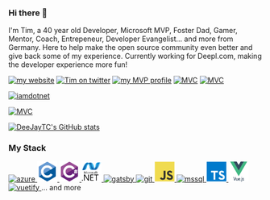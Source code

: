### Hi there 👋
I'm Tim, a 40 year old Developer, Microsoft MVP, Foster Dad, Gamer, Mentor, Coach, Entrepeneur, Developer Evangelist... and more from Germany. Here to help make the open source community even better and give back some of my experience. Currently working for Deepl.com, making the developer experience more fun!


[![my website](https://img.shields.io/badge/Tim%20Cadenbach-Blog-lightgrey)](https://www.tcdev.de)
[![Tim on twitter](https://img.shields.io/badge/%40TimCadenbach-Twitter-blue)](https://www.twitter.com/timcadenbach)
[![my MVP profile](https://img.shields.io/badge/%E2%AD%90-MVP-blue)](https://mvp.microsoft.com/en-us/PublicProfile/5004150?fullName=Tim%20Cadenbach)
[![MVC](https://img.shields.io/badge/Community-MadeWithCards-blue)](https://www.madewithcards.io)
[![MVC](https://img.shields.io/github/sponsors/deejaytc)](https://github.com/sponsors/DeeJayTC)

<a href="https://www.wearedotnet.io/deejaytc" target="_blank">![iamdotnet](https://user-images.githubusercontent.com/4077759/231884791-d775bbf7-5b25-4a8f-8ffc-712e5247fe85.png)
</a>

[![MVC](https://github-profile-trophy.vercel.app/?username=deejaytc)](https://github-profile-trophy.vercel.app/?username=deejaytc)

[![DeeJayTC's GitHub stats](https://github-readme-stats.vercel.app/api?username=deejaytc)](https://github.com/anuraghazra/github-readme-stats)


### My Stack
<p align="left"> <a href="https://azure.microsoft.com/en-in/" target="_blank" rel="noreferrer"> <img src="https://www.vectorlogo.zone/logos/microsoft_azure/microsoft_azure-icon.svg" alt="azure" width="40" height="40"/> </a>  <a href="https://www.cprogramming.com/" target="_blank" rel="noreferrer"> <img src="https://raw.githubusercontent.com/devicons/devicon/master/icons/c/c-original.svg" alt="c" width="40" height="40"/> </a> <a href="https://www.w3schools.com/cs/" target="_blank" rel="noreferrer"> <img src="https://raw.githubusercontent.com/devicons/devicon/master/icons/csharp/csharp-original.svg" alt="csharp" width="40" height="40"/> </a> <a href="https://dotnet.microsoft.com/" target="_blank" rel="noreferrer"> <img src="https://raw.githubusercontent.com/devicons/devicon/master/icons/dot-net/dot-net-original-wordmark.svg" alt="dotnet" width="40" height="40"/> </a> <a href="https://www.gatsbyjs.com/" target="_blank" rel="noreferrer"> <img src="https://www.vectorlogo.zone/logos/gatsbyjs/gatsbyjs-icon.svg" alt="gatsby" width="40" height="40"/> </a> <a href="https://git-scm.com/" target="_blank" rel="noreferrer"> <img src="https://www.vectorlogo.zone/logos/git-scm/git-scm-icon.svg" alt="git" width="40" height="40"/> </a> <a href="https://developer.mozilla.org/en-US/docs/Web/JavaScript" target="_blank" rel="noreferrer"> <img src="https://raw.githubusercontent.com/devicons/devicon/master/icons/javascript/javascript-original.svg" alt="javascript" width="40" height="40"/> </a> <a href="https://www.microsoft.com/en-us/sql-server" target="_blank" rel="noreferrer"> <img src="https://www.svgrepo.com/show/303229/microsoft-sql-server-logo.svg" alt="mssql" width="40" height="40"/> </a> <a href="https://www.typescriptlang.org/" target="_blank" rel="noreferrer"> <img src="https://raw.githubusercontent.com/devicons/devicon/master/icons/typescript/typescript-original.svg" alt="typescript" width="40" height="40"/> </a> <a href="https://vuejs.org/" target="_blank" rel="noreferrer"> <img src="https://raw.githubusercontent.com/devicons/devicon/master/icons/vuejs/vuejs-original-wordmark.svg" alt="vuejs" width="40" height="40"/> </a> <a href="https://vuetifyjs.com/en/" target="_blank" rel="noreferrer"> <img src="https://bestofjs.org/logos/vuetify.svg" alt="vuetify" width="40" height="40"/> </a> ... and more</p>
